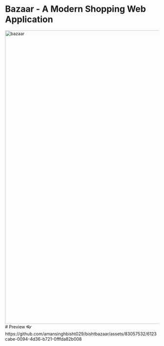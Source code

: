 # Bazaar - A Modern Shopping Web Application
<img width="958" alt="bazaar" src="https://github.com/amansinghbisht029/bishtbazaar/assets/83057532/d18ebc3d-22ba-4dc7-b049-ce9649d540f6">
# Preview 👓
https://github.com/amansinghbisht029/bishtbazaar/assets/83057532/6123cabe-0094-4d36-b721-0fffda82b008

